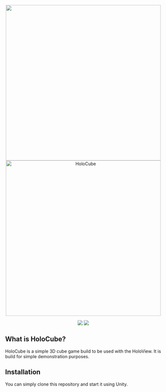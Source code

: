 <!-- @format -->
<p align="center">
    <img src="https://github.com/user-attachments/assets/0619deb9-e064-4624-9825-656e39a027ae" width=500 /><br>
    <img src="https://github.com/user-attachments/assets/f70cb575-aef8-4256-8a35-341477ba35c9" width=500 alt="HoloCube"/>
</p>


<p align="center">
    <img src="https://img.shields.io/badge/-Unity_6.1-000000?style=for-the-badge&logo=Unity&logoColor=#FFFFFF">
    <img src="https://img.shields.io/badge/Status-Demo_Minigame-green?style=for-the-badge">
</p>

## What is HoloCube?

HoloCube is a simple 3D cube game build to be used with the HoloView. It is build for simple demonstration purposes.

## Installation

You can simply clone this repository and start it using Unity.
